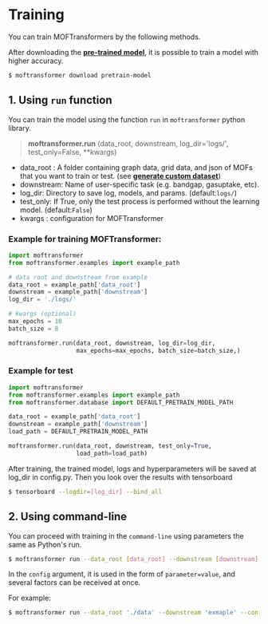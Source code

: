 # Training

You can train MOFTransformers by the following methods.

After downloading the [**pre-trained model**](https://hspark1212.github.io/MOFTransformer/installation.html#download-model-and-data), it is possible to train a model with higher accuracy.

```bash
$ moftransformer download pretrain-model
```

## 1. Using `run` function

You can train the model using the function `run` in `moftransformer` python library.
> **moftransformer.run** (data_root, downstream, log_dir='logs/', test_only=False, **kwargs)

- data_root : A folder containing graph data, grid data, and json of MOFs that you want to train or test.
  (see [**generate custom dataset**](https://hspark1212.github.io/MOFTransformer/dataset.html#generate-custom-dataset))
- downstream: Name of user-specific task (e.g. bandgap, gasuptake, etc).
- log_dir: Directory to save log, models, and params. (default:`logs/`)
- test_only: If True, only the test process is performed without the learning model. (default:`False`)
- kwargs : configuration for MOFTransformer


### Example for training MOFTransformer:
```python
import moftransformer
from moftransformer.examples import example_path

# data root and downstream from example
data_root = example_path['data_root']
downstream = example_path['downstream']
log_dir = './logs/'

# kwargs (optional)
max_epochs = 10
batch_size = 8

moftransformer.run(data_root, downstream, log_dir=log_dir, 
                   max_epochs=max_epochs, batch_size=batch_size,)
```

### Example for test
```python
import moftransformer
from moftransformer.examples import example_path
from moftransformer.database import DEFAULT_PRETRAIN_MODEL_PATH

data_root = example_path['data_root']
downstream = example_path['downstream']
load_path = DEFAULT_PRETRAIN_MODEL_PATH

moftransformer.run(data_root, downstream, test_only=True,
                   load_path=load_path)
```

After training, the trained model, logs and hyperparameters will be saved at log_dir in config.py. 
Then you look over the results with tensorboard
```bash
$ tensorboard --logdir=[log_dir] --bind_all
```



## 2. Using command-line

You can proceed with training in the `command-line` using parameters the same as Python's run.

```bash
$ moftransformer run --data_root [data_root] --downstream [downstream] --logdir [logdir] [--test_only] --config [configuration]  
```

In the `config` argument, it is used in the form of `parameter=value`, and several factors can be received at once.

For example:
```bash
$ moftransformer run --data_root './data' --downstream 'exmaple' --config max_epcohs=10 num_gpus=2 batch_size=216
```